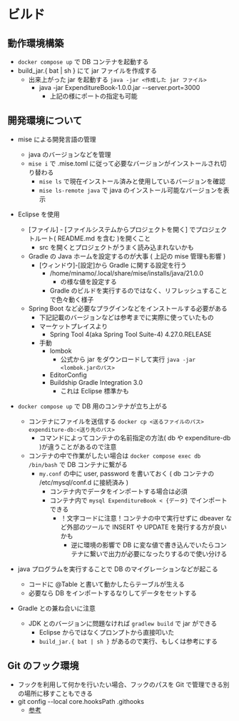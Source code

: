 # ビルド

## 動作環境構築

* `docker compose up` で DB コンテナを起動する
* build_jar.{ bat | sh } にて jar ファイルを作成する
  * 出来上がった jar を起動する `java -jar <作成した jar ファイル>`
    * java -jar ExpenditureBook-1.0.0.jar --server.port=3000
      * 上記の様にポートの指定も可能

## 開発環境について

* mise による開発言語の管理
  * java のバージョンなどを管理
  * `mise i` で .mise.toml に従って必要なバージョンがインストールされ切り替わる
    * `mise ls` で現在インストール済みと使用しているバージョンを確認
    * `mise ls-remote java` で java のインストール可能なバージョンを表示

* Eclipse を使用
  * [ファイル] - [ファイルシステムからプロジェクトを開く] でプロジェクトルート( README.md を含む )を開くこと
    * src を開くとプロジェクトがうまく読み込まれないかも
  * Gradle の Java ホームを設定するのが大事 ( 上記の mise 管理も影響 )
    * [ウィンドウ]-[設定]から Gradle に関する設定を行う
      * /home/minamo/.local/share/mise/installs/java/21.0.0
        * の様な値を設定する
      * Gradle のビルドを実行するのではなく、リフレッシュすることで色々動く様子
  * Spring Boot など必要なプラグインなどをインストールする必要がある
    * 下記記載のバージョンなどは参考までに実際に使っていたもの
    * マーケットプレイスより
      * Spring Tool 4(aka Spring Tool Suite-4) 4.27.0.RELEASE
    * 手動
      * lombok
        * 公式から jar をダウンロードして実行 `java -jar <lombok.jarのパス>`
      * EditorConfig
      * Buildship Gradle Integration 3.0
        * これは Eclipse 標準かも

* `docker compose up` で DB 用のコンテナが立ち上がる
  * コンテナにファイルを送信する `docker cp <送るファイルのパス> expenditure-db:<送り先のパス>`
    * コマンドによってコンテナの名前指定の方法( db や expenditure-db )が違うことがあるので注意
  * コンテナの中で作業がしたい場合は `docker compose exec db /bin/bash` で DB コンテナに繋がる
    * `my.conf` の中に user, password を書いておく ( db コンテナの /etc/mysql/conf.d に接続済み )
      * コンテナ内でデータをインポートする場合は必須
      * コンテナ内で `mysql ExpenditureBook < {データ}` でインポートできる
        * ！文字コードに注意！コンテナの中で実行せずに dbeaver など外部のツールで INSERT や UPDATE を発行する方が良いかも
          * 逆に環境の影響で DB に変な値で書き込んでいたらコンテナに繋いで出力が必要になったりするので使い分ける

* java プログラムを実行することで DB のマイグレーションなどが起こる
  * コードに @Table と書いて動かしたらテーブルが生える
  * 必要なら DB をインポートするなりしてデータをセットする

* Gradle との兼ね合いに注意
  * JDK とのバージョンに問題なければ `gradlew build` で jar ができる
    * Eclipse からではなくプロンプトから直接叩いた
    * `build_jar.{ bat | sh }` があるので実行、もしくは参考にする

## Git のフック環境

* フックを利用して何かを行いたい場合、フックのパスを Git で管理できる別の場所に移すこともできる
* git config --local core.hooksPath .githooks
  * [参考](https://qiita.com/MasaoSasaki/items/fb741b54d807a49c2817)

